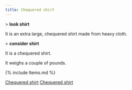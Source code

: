 ```yaml
---
title: Chequered shirt
---
```


\> **look shirt**

It is an extra large, chequered shirt made from heavy cloth.

\> **consider shirt**

It is a chequered shirt.

It weighs a couple of pounds.

{% include Items.md %}

[Chequered shirt](Category:_Cloth_equipment "wikilink") [Chequered
shirt](Category:_Body_items "wikilink")